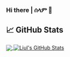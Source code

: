 ### Hi there | ሰላም 👋

## &#x1f4c8; GitHub Stats

<a href="https://github.com/liulalemx/liulalemx">
  <img align="center" src="https://github-readme-stats.vercel.app/api/top-langs/?username=liulalemx&hide=java,html,tex&title_color=ffffff&text_color=c9cacc&icon_color=2bbc8a&bg_color=1d1f21&langs_count=3" />
</a>
<a href="https://github.com/liulalemx/liulalemx">
  <img align="center" src="https://github-readme-stats.vercel.app/api?username=liulalemx&show_icons=true&line_height=27&count_private=true&title_color=ffffff&text_color=c9cacc&icon_color=2bbc8a&bg_color=1d1f21" alt="Liul's GitHub Stats" />
</a>
